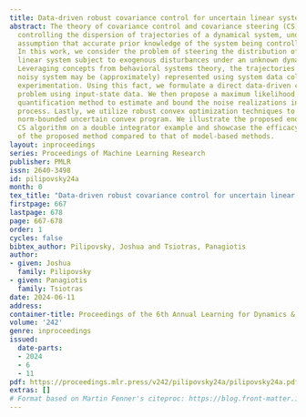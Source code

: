 ```yaml
---
title: Data-driven robust covariance control for uncertain linear systems
abstract: The theory of covariance control and covariance steering (CS) deals with
  controlling the dispersion of trajectories of a dynamical system, under the implicit
  assumption that accurate prior knowledge of the system being controlled is available.
  In this work, we consider the problem of steering the distribution of a discrete-time,
  linear system subject to exogenous disturbances under an unknown dynamics model.
  Leveraging concepts from behavioral systems theory, the trajectories of this unknown,
  noisy system may be (approximately) represented using system data collected through
  experimentation. Using this fact, we formulate a direct data-driven covariance control
  problem using input-state data. We then propose a maximum likelihood uncertainty
  quantification method to estimate and bound the noise realizations in the data collection
  process. Lastly, we utilize robust convex optimization techniques to solve the resulting
  norm-bounded uncertain convex program. We illustrate the proposed end-to-end data-driven
  CS algorithm on a double integrator example and showcase the efficacy and accuracy
  of the proposed method compared to that of model-based methods.
layout: inproceedings
series: Proceedings of Machine Learning Research
publisher: PMLR
issn: 2640-3498
id: pilipovsky24a
month: 0
tex_title: "Data-driven robust covariance control for uncertain linear systems"
firstpage: 667
lastpage: 678
page: 667-678
order: 1
cycles: false
bibtex_author: Pilipovsky, Joshua and Tsiotras, Panagiotis
author:
- given: Joshua
  family: Pilipovsky
- given: Panagiotis
  family: Tsiotras
date: 2024-06-11
address:
container-title: Proceedings of the 6th Annual Learning for Dynamics & Control Conference
volume: '242'
genre: inproceedings
issued:
  date-parts:
  - 2024
  - 6
  - 11
pdf: https://proceedings.mlr.press/v242/pilipovsky24a/pilipovsky24a.pdf
extras: []
# Format based on Martin Fenner's citeproc: https://blog.front-matter.io/posts/citeproc-yaml-for-bibliographies/
---
```

